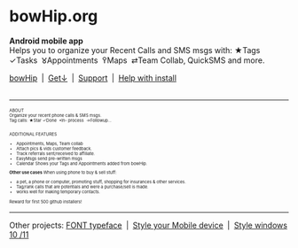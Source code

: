 # bowHip.org
<b>Android mobile app</b><br>
Helps you to organize your Recent Calls and SMS msgs with: ★Tags  ✓Tasks  𑀫Appointments  ߉Maps  ⇄Team Collab, QuickSMS and more.<br>

<a target="_blank" href="https://bowhip.org">bowHip</a>  |  <a href="https://bowhip.org/bowHip_1.5.3.apk">Get<u>↓</u></a>  |  <a target="_blank" href="https://bowhip.blogspot.com/2022/02/bowhip-phone-call-sms-organizer-mobile.html">Support</a>  |  <a target="_blank" href="https://bowhip.org/Help-installing-apk-to-mobile-device.html">Help with install</a><br><br>

<hr /> 
<div style="font-size: 9px">
            <small><small!important>ABOUT<br>
Organize your recent phone calls & SMS msgs.<br>
Tag calls: ★Star ✓Done  •In- process  →Followup...<br><br>

ADDITIONAL FEATURES<br>
 - Appointments, Maps, Team collab
 - Attach pics & vids customer feedback.
 - Track referrals sent/received to affiliate.
 - EasyMsgs send pre-written msgs
 - Calendar Shows your Tags and Appointments added from bowHip.

**Other use cases**
When using phone to buy & sell stuff:
 - a pet, a phone or computer, promoting stuff, shopping for insurances & other services.
 - Tag/rank calls that are potentials and were a purchase/sell is made.
 - works well for making temporary contacts.  

Reward for first 500 github installers!</small></small></div>
<hr />
Other projects: <a href="https://github.com/qp5/FONT">FONT typeface</a>  |  <a target="_blank" href="https://codepen.io/qp5/full/WNGbLBy">Style your Mobile device</a>  |   <a target="_blank" href="https://codepen.io/qp5/project/full/ZmBrJo">Style windows 10 /11 </a>




